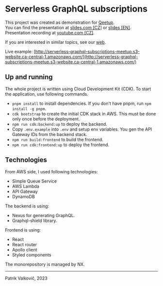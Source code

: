 # Serverless GraphQL subscriptions

This project was created as demonstration for [Qeetup](https://qeetup.qest.cz/).  
You can find the presentation at [slides.com \[CZ\]](https://slides.com/patrikvalkovic/deck-9eb3a9) or [slides \[EN\]](https://slides.com/patrikvalkovic/deck-a15ae3).  
Presentation recording at [youtube.com \[CZ\]](https://youtu.be/R5-15ueGTnk).

If you are interested in similar topics, see our [web](https://qeetup.qest.cz/).

Live example: [http://serverless-graphql-subscriptions-meetup.s3-website.ca-central-1.amazonaws.com/](http://serverless-graphql-subscriptions-meetup.s3-website.ca-central-1.amazonaws.com/)

## Up and running

The whole project is written using Cloud Development Kit (CDK). To start the application, use following commands.
- `pnpm install` to install dependencies. If you don't have pnpm, run `npm install -g pnpm`.
- `cdk bootstrap` to create the initial CDK stack in AWS. This must be done only once before the deployment.
- `npm run cdk:backend:up` to deploy the backend.
- Copy `.env.example` into `.env` and setup env variables. You gen the API Gateway IDs from the backend stack.
- `npm run build:frontend` to build the frontend.
- `npm run cdk:frontend:up` to deploy the frontend.

## Technologies

From AWS side, I used following technologies:
- Simple Queue Service
- AWS Lambda
- API Gateway
- DynamoDB

The backend is using:
- Nexus for generating GraphQL.
- Graphql-shield library.

Frontend is using:
- React
- React router
- Apollo client
- Styled components

The monorepository is managed by NX.

------

Patrik Valkovič, 2023
